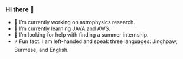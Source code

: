 ### Hi there 👋

- 🔭 I’m currently working on astrophysics research.
- 🌱 I’m currently learning JAVA and AWS.
- 🤔 I’m looking for help with finding a summer internship.
- ⚡ Fun fact: I am left-handed and speak three languages: Jinghpaw, Burmese, and English.
